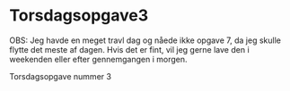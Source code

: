 # Torsdagsopgave3

OBS: Jeg havde en meget travl dag og nåede ikke opgave 7, da jeg skulle flytte det meste af dagen. Hvis det er fint, vil jeg gerne lave den i weekenden eller efter gennemgangen i morgen.

 Torsdagsopgave nummer 3
